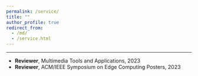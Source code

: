 ```yaml
---
permalink: /service/
title: ""
author_profile: true
redirect_from: 
  - /md/
  - /service.html
---
```


------
* **Reviewer**, Multimedia Tools and Applications, 2023
* **Reviewer**, ACM/IEEE Symposium on Edge Computing Posters, 2023
